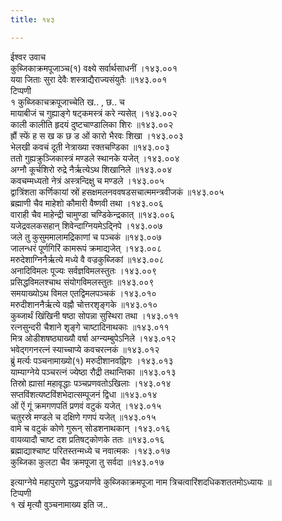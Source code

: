 ```yaml
---
title: १४३

---
```

ईश्वर उवाच  
कुब्जिकाक्रमपूजाञ्च(१) वक्ष्ये सर्वार्थसाधनीं ।१४३.००१  
यया जिताः सुरा देवैः शस्त्राद्यैराज्यसंयुतैः ॥१४३.००१  
टिप्पणी  
१ कुब्जिकाचक्रपूजाच्चेति ख.. , छ.. च  
मायाबीजं च गुह्याङ्गे षट्कमस्त्रं करे न्यसेत् ।१४३.००२  
काली कालीति हृदयं दुष्टचाण्डालिका शिरः ॥१४३.००२  
ह्रौं स्फें ह स ख क छ ड ओं कारो भैरवः शिखा ।१४३.००३  
भेलखी कवचं दूती नेत्राख्या रक्तचण्डिका ॥१४३.००३  
ततो गुह्यक्रुञ्जिकास्त्रं मण्डले स्थानके यजेत् ।१४३.००४  
अग्नौ कूर्चशिरो रुद्रे नैर्ऋत्येऽथ शिखानिले ॥१४३.००४  
कवचम्मध्यतो नेत्रं अस्त्रन्दिक्षु च मण्डले ।१४३.००५  
द्वात्रिंशता कर्णिकायां स्रों हसक्षमलनववषडसचात्ममन्त्रवीजकं ॥१४३.००५  
ब्रह्माणी चैव माहेशो कौमारी वैष्णवी तथा ।१४३.००६  
वाराही चैव माहेन्द्री चामुण्डा चण्डिकेन्द्रकात् ॥१४३.००६  
यजेद्रवलकसहान् शिवेन्दाग्नियमेऽद्निपे ।१४३.००७  
जले तु कुसुममालामद्रिकाणां च पञ्चकं ॥१४३.००७  
जालन्धरं पूर्णगिरिं कामरूपं क्रमाद्यजेत् ।१४३.००८  
मरुदेशाग्निनैर्ऋत्ये मध्ये वै वज्रकुब्जिकां ॥१४३.००८  
अनादिविमलः पूज्यः सर्वज्ञविमलस्तुतः ।१४३.००९  
प्रसिद्धविमलश्चाथ संयोगविमलस्तुतः ॥१४३.००९  
समयाख्योऽथ विमल एतद्विमलपञ्चकं ।१४३.०१०  
मरुदीशाननैर्ऋत्ये वह्नौ चोत्तरशृङ्गके ॥१४३.०१०  
कुब्जार्थं खिंखिनी षष्ठा सोपन्ना सुस्थिरा तथा ।१४३.०११  
रत्नसुन्दरी चैशाने शृङ्गे चाष्टादिनाथकाः ॥१४३.०११  
मित्र ओडीशषष्ठ्याख्यौ वर्षा अग्न्यम्बुपेऽनिले ।१४३.०१२  
भवेद्गगनरत्नं स्याच्चाप्ये कवचरत्नकं ॥१४३.०१२  
ब्रुं मर्त्यः पञ्चनामाख्यो(१) मरुदीशानवह्निगः ।१४३.०१३  
याम्याग्नेये पञ्चरत्नं ज्येष्ठा रौद्री तथान्तिका ॥१४३.०१३  
तिस्रो ह्यासां महावृद्धाः पञ्चप्रणवतोऽखिलाः ।१४३.०१४  
सप्तविंशत्यष्टविंशभेदात्सम्पूजनं द्विधा ॥१४३.०१४  
ओं ऐं गूं क्रमगणपतिं प्रणवं वटुकं यजेत् ।१४३.०१५  
चतुरस्रे मण्डले च दक्षिणे गणपं यजेत् ॥१४३.०१५  
वामे च वटुकं कोणे गुरून् सोडशनाथकान् ।१४३.०१६  
वायव्यादौ चाष्ट दश प्रतिषट्कोणके ततः ॥१४३.०१६  
ब्रह्माद्याश्चाष्ट परितस्तन्मध्ये च नवात्मकः ।१४३.०१७  
कुब्जिका कुलटा चैव क्रमपूजा तु सर्वदा ॥१४३.०१७  
  
इत्याग्नेये महापुराणे युद्धजयार्णवे कुब्जिकाक्रमपूजा नाम त्रिचत्वारिंशदधिकशततमोऽध्यायः ॥  
टिप्पणी  
१ खं मृत्यौ वुञ्चनामाख्य इति ज..